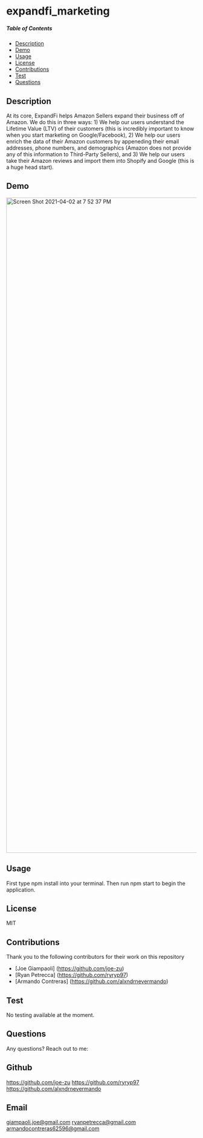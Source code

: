 # expandfi_marketing
  
  ##### Table of Contents  
  * [Description](#description)
  * [Demo](#demo)
  * [Usage](#usage)  
  * [License](#license)  
  * [Contributions](#contributor)  
  * [Test](#github)  
  * [Questions](#questions)  


  ## Description
  At its core, ExpandFi helps Amazon Sellers expand their business off of Amazon. We do this in three ways: 1) We help our users understand the Lifetime Value (LTV) of their customers (this is incredibly important to know when you start marketing on Google/Facebook), 2) We help our users enrich the data of their Amazon customers by appeneding their email addresses, phone numbers, and demographics (Amazon does not provide any of this information to Third-Party Sellers), and 3) We help our users take their Amazon reviews and import them into Shopify and Google (this is a huge head start).
 
 ## Demo
 
 <img width="1732" alt="Screen Shot 2021-04-02 at 7 52 37 PM" src="https://user-images.githubusercontent.com/71421032/113465984-fbbd8a80-93ec-11eb-9243-0b7ea8e22ea9.png">

  ## Usage
  First type npm install into your terminal. Then run npm start to begin the application.

  ## License
  MIT

  ## Contributions
  Thank you to the following contributors for their work on this repository

  * [Joe Giampaoli] (https://github.com/joe-zu)
  * [Ryan Petrecca] (https://github.com/ryryp97)
  * [Armando Contreras] (https://github.com/alxndrnevermando)

  ## Test
  No testing available at the moment.

  ## Questions
  Any questions? Reach out to me:

  ## Github
  https://github.com/joe-zu
  https://github.com/ryryp97
  https://github.com/alxndrnevermando
  ## Email
  giampaoli.joe@gmail.com
  ryanpetrecca@gmail.com
  armandocontreras62596@gmail.com

